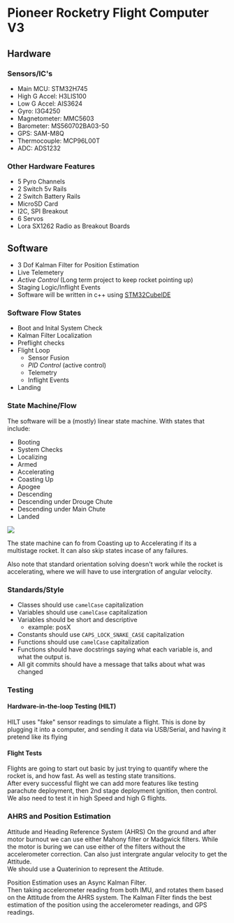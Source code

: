 # Pioneer Rocketry Flight Computer V3

## Hardware

### Sensors/IC's
- Main MCU: STM32H745
- High G Accel: H3LIS100
- Low G Accel: AIS3624
- Gyro: I3G4250
- Magnetometer: MMC5603
- Barometer: MS560702BA03-50
- GPS: SAM-M8Q
- Thermocouple: MCP96L00T
- ADC: ADS1232

### Other Hardware Features
- 5 Pyro Channels
- 2 Switch 5v Rails
- 2 Switch Battery Rails
- MicroSD Card
- I2C, SPI Breakout
- 6 Servos
- Lora SX1262 Radio as Breakout Boards

## Software
- 3 Dof Kalman Filter for Position Estimation
- Live Telemetery
- *Active Control* (Long term project to keep rocket pointing up)
- Staging Logic/Inflight Events
- Software will be written in c++ using [STM32CubeIDE](https://www.st.com/en/development-tools/stm32cubeide.html)

### Software Flow States
- Boot and Inital System Check
- Kalman Filter Localization
- Preflight checks
- Flight Loop
    - Sensor Fusion
    - *PID Control* (active control)
    - Telemetry
    - Inflight Events
- Landing

### State Machine/Flow
The software will be a (mostly) linear state machine.
With states that include:
- Booting
- System Checks
- Localizing
- Armed
- Accelerating
- Coasting Up
- Apogee
- Descending
- Descending under Drouge Chute
- Descending under Main Chute
- Landed

![](https://www.plantuml.com/plantuml/png/TP9FRzGm4CNlyodU6QcY9muve9O_vK0hLVmv8GvJUvf4wxLNpWIqe7vt73knN0ANjUVDUp-l9xwQbAFEHqUJOITuTNc9dwFLWRwz-8wBYzUuZtBBipS3KVAge0huJS1cUnE24lBIuVDvKZdc0bzFjEhPztOGSvW8wwPwSsacgXqaysqmxCPVe-y9JT7X8xiZUzoCJYLk7TOnU7hcp4TUnwDOGbdhWUDK1B2tYCBs30ruT6VQh4ZP6pVsWwB3jJ7Y9EOpyFw7UAKdggFey2cOW-X2xKLrERfbRhDRSUtWAhZSiYqxV1a4iPAvwRrCr2NnLwJCEF1KS7NRuIveY1XumiCSlLY4MVFT4rX67IHYKkuNHlAPDGSDu5FeHHhOxdyZuMUdumAGTHIq2soOiaaZrKshOZQ-ayc8j_a2jTXFuv6TMzWFR0xG0E6e0psB55mC_Inx_Ov7lrS_n31xIrXZtRhYdYEROLP9WPCBPx5KJHNNA9L4oAqk__uBK_fDuedACsaVrVQropCgnloCRjbRiUriyZTsMKweOlrV_qgydO_k3m00)

[comment]: <> (Drawing made in PlantULM https://plantuml.com)

<div hidden>
<!-- @startuml
scale 600 width
[*] --> PreLaunch

state PreLaunch {
  [*] --> Boot
  Boot: System Boot Up

  Boot --> Checks
  Checks: System Checkcs

  Checks -> Localizing
  Localizing: Kalman Filter Localization

  Localizing --> Armed
  Armed: System is Armed and ready to fly

  Armed -> Flight : Acceleration Event
}
PreLaunch: Rocket is getting ready to fly

state Flight {
  [*] --> Accelerating
  Accelerating: The rocket is accelerating/flying

  Accelerating --> Coasting
  Coasting: Motor has burned out and is either staging or coasting to apogee
  Coasting --> Accelerating : Multistage Rocket

  Coasting --> Apogee
  Apogee: At Apogee

  Apogee --> Descending
  Descending: The rocket is falling back to earth

  Descending --> Drogue
  Descending --> Main
  Descending --> Ground
  Drogue: Drogue Parachute Deployed

  Drogue --> Main
  Drogue -> Ground

  Main: Main Parachute Deployed
  Main -> Ground
}
Flight: Rocket is flying

state Ground {
  Landed: The rocket has landed
}
Ground: The rocket has landed

@enduml -->
</div>

The state machine can fo from Coasting up to Accelerating if its a multistage rocket. It can also skip states incase of any failures.

Also note that standard orientation solving doesn't work while the rocket is accelerating, where we will have to use intergration of angular velocity.


### Standards/Style
- Classes should use `camelCase` capitalization
- Variables should use `camelCase` capitalization
- Variables should be short and descriptive
    - example: posX
- Constants should use `CAPS_LOCK_SNAKE_CASE` capitalization
- Functions should use `camelCase` capitalization
- Functions should have docstrings saying what each variable is, and what the output is.
- All git commits should have a message that talks about what was changed

### Testing

#### Hardware-in-the-loop Testing (HILT)
HILT uses "fake" sensor readings to simulate a flight.
This is done by plugging it into a computer, and sending it data via USB/Serial, and having it pretend like its flying

#### Flight Tests
Flights are going to start out basic by just trying to quantify where the rocket is, and how fast. As well as testing state transitions. \
After every successful flight we can add more features like testing parachute deployment, then 2nd stage deployment ignition, then control. \
We also need to test it in high Speed and high G flights.


### AHRS and Position Estimation
Attitude and Heading Reference System (AHRS) On the ground and after motor burnout we can use either Mahony filter or Madgwick filters. While the motor is buring we can use either of the filters without the accelerometer correction. Can also just intergrate angular velocity to get the Attitude.\
We should use a Quaterinion to represent the Attitude.

Position Estimation uses an Async Kalman Filter. \
Then taking accelerometer reading from both IMU, and rotates them based on the Attitude from the AHRS system.
The Kalman Filter finds the best estimation of the position using the accelerometer readings, and GPS readings.